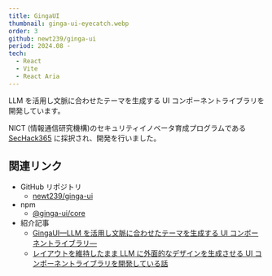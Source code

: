 ```yaml
---
title: GingaUI
thumbnail: ginga-ui-eyecatch.webp
order: 3
github: newt239/ginga-ui
period: 2024.08 -
tech:
  - React
  - Vite
  - React Aria
---
```


LLM を活用し文脈に合わせたテーマを生成する UI コンポーネントライブラリを開発しています。

NICT (情報通信研究機構)のセキュリティイノベータ育成プログラムである [SecHack365](https://sechack365.nict.go.jp/) に採択され、開発を行いました。

## 関連リンク

- GitHub リポジトリ
  - [newt239/ginga-ui](https://github.com/newt239/ginga-ui)
- npm
  - [@ginga-ui/core](https://www.npmjs.com/package/@ginga-ui/core)
- 紹介記事
  - [GingaUI—LLM を活用し文脈に合わせたテーマを生成する UI コンポーネントライブラリ—](https://zenn.dev/newt_st21/articles/introducing-ginga-ui)
  - [レイアウトを維持したまま LLM に外面的なデザインを生成させる UI コンポーネントライブラリを開発している話](https://qiita.com/newt239/items/203ab81778d0852d2bbf)
